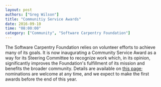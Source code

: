 ```yaml
---
layout: post
authors: ["Greg Wilson"]
title: "Communitiy Service Awards"
date: 2016-09-10
time: "08:00:00"
category: ["Community", "Software Carpentry Foundation"]
---
```


The Software Carpentry Foundation relies on volunteer efforts to
achieve many of its goals. It is now inaugurating a Community Service
Award as a way for its Steering Committee to recognize work which, in
its opinion, significantly improves the Foundation's fulfillment of
its mission and benefits the broader community.  Details are available
on [this page]({{site.url}}/scf/awards/); nominations are welcome at
any time, and we expect to make the first awards before the end of
this year.
